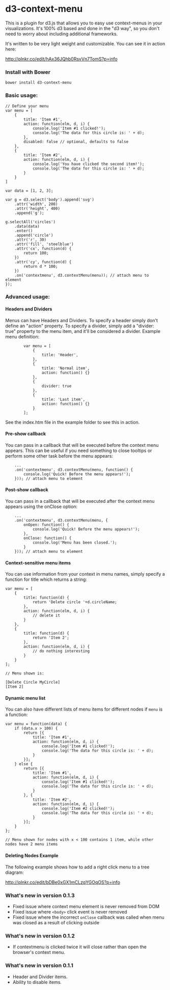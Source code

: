 # d3-context-menu

This is a plugin for d3.js that allows you to easy use context-menus in your visualizations. It's 100% d3 based and done in the "d3 way", so you don't need to worry about including additional frameworks.

It's written to be very light weight and customizable. You can see it in action here:

http://plnkr.co/edit/hAx36JQhb0RsvVn7TomS?p=info

### Install with Bower

```
bower install d3-context-menu
```

### Basic usage:

```
// Define your menu
var menu = [
	{
		title: 'Item #1',
		action: function(elm, d, i) {
			console.log('Item #1 clicked!');
			console.log('The data for this circle is: ' + d);
		},
		disabled: false // optional, defaults to false
	},
	{
		title: 'Item #2',
		action: function(elm, d, i) {
			console.log('You have clicked the second item!');
			console.log('The data for this circle is: ' + d);
		}
	}
]

var data = [1, 2, 3];

var g = d3.select('body').append('svg')
	.attr('width', 200)
	.attr('height', 400)
	.append('g');

g.selectAll('circles')
	.data(data)
	.enter()
	.append('circle')
	.attr('r', 30)
	.attr('fill', 'steelblue')
	.attr('cx', function(d) {
		return 100;
	})
	.attr('cy', function(d) {
		return d * 100;
	})
	.on('contextmenu', d3.contextMenu(menu)); // attach menu to element
});
```

### Advanced usage:

#### Headers and Dividers

Menus can have Headers and Dividers. To specify a header simply don't define an "action" property. To specify a divider, simply add a "divider: true" property to the menu item, and it'll be considered a divider. Example menu definition:

```
		var menu = [
			{
				title: 'Header',
			},
			{
				title: 'Normal item',
				action: function() {}
			},
			{
				divider: true
			},
			{
				title: 'Last item',
				action: function() {}
			}
		];

```

See the index.htm file in the example folder to see this in action.

#### Pre-show callback

You can pass in a callback that will be executed before the context menu appears. This can be useful if you need something to close tooltips or perform some other task before the menu appears:

```
    ...
    .on('contextmenu', d3.contextMenu(menu, function() {
    	console.log('Quick! Before the menu appears!');
    })); // attach menu to element

```

#### Post-show callback

You can pass in a callback that will be executed after the context menu appears using the onClose option:

```
    ...
    .on('contextmenu', d3.contextMenu(menu, {
    	onOpen: function() {
    		console.log('Quick! Before the menu appears!');
    	},
    	onClose: function() {
    		console.log('Menu has been closed.');
    	}
    })); // attach menu to element

```

#### Context-sensitive menu items

You can use information from your context in menu names, simply specify a function for title which returns a string:

```
var menu = [
	{
		title: function(d) {
			return 'Delete circle '+d.circleName;
		},
		action: function(elm, d, i) {
			// delete it
		}
	},
	{
		title: function(d) {
			return 'Item 2';
		},
		action: function(elm, d, i) {
			// do nothing interesting
		}
	}
];

// Menu shown is:

[Delete Circle MyCircle]
[Item 2]
```
	
#### Dynamic menu list

You can also have different lists of menu items for different nodes if `menu` is a function:

```
var menu = function(data) {
	if (data.x > 100) {
		return [{
			title: 'Item #1',
			action: function(elm, d, i) {
				console.log('Item #1 clicked!');
				console.log('The data for this circle is: ' + d);
			}
		}];
	} else {
		return [{
			title: 'Item #1',
			action: function(elm, d, i) {
				console.log('Item #1 clicked!');
				console.log('The data for this circle is: ' + d);
			}
		}, {
			title: 'Item #2',
			action: function(elm, d, i) {
				console.log('Item #2 clicked!');
				console.log('The data for this circle is: ' + d);
			}
		}];
	}
};

// Menu shown for nodes with x < 100 contains 1 item, while other nodes have 2 menu items

```
	
#### Deleting Nodes Example

The following example shows how to add a right click menu to a tree diagram:

http://plnkr.co/edit/bDBe0xGX1mCLzqYGOqOS?p=info

### What's new in version 0.1.3
* Fixed issue where context menu element is never removed from DOM
* Fixed issue where `<body>` click event is never removed
* Fixed issue where the incorrect `onClose` callback was called when menu was closed as a result of clicking outside

### What's new in version 0.1.2

* If contextmenu is clicked twice it will close rather than open the browser's context menu.

### What's new in version 0.1.1

* Header and Divider items.
* Ability to disable items.
